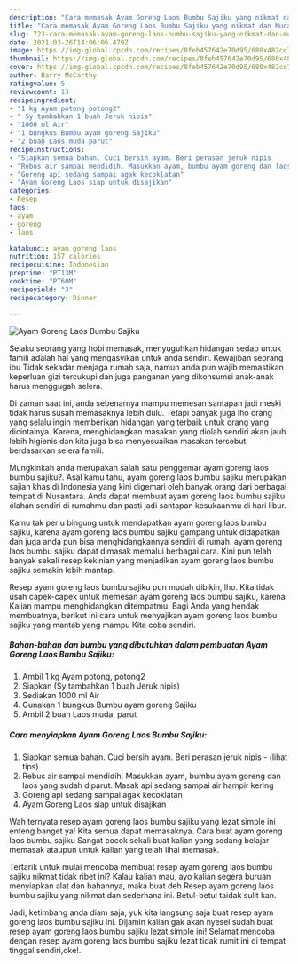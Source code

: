 ```yaml
---
description: "Cara memasak Ayam Goreng Laos Bumbu Sajiku yang nikmat dan Mudah Dibuat"
title: "Cara memasak Ayam Goreng Laos Bumbu Sajiku yang nikmat dan Mudah Dibuat"
slug: 723-cara-memasak-ayam-goreng-laos-bumbu-sajiku-yang-nikmat-dan-mudah-dibuat
date: 2021-03-26T14:06:06.479Z
image: https://img-global.cpcdn.com/recipes/8feb457642e70d95/680x482cq70/ayam-goreng-laos-bumbu-sajiku-foto-resep-utama.jpg
thumbnail: https://img-global.cpcdn.com/recipes/8feb457642e70d95/680x482cq70/ayam-goreng-laos-bumbu-sajiku-foto-resep-utama.jpg
cover: https://img-global.cpcdn.com/recipes/8feb457642e70d95/680x482cq70/ayam-goreng-laos-bumbu-sajiku-foto-resep-utama.jpg
author: Barry McCarthy
ratingvalue: 5
reviewcount: 13
recipeingredient:
- "1 kg Ayam potong potong2"
- " Sy tambahkan 1 buah Jeruk nipis"
- "1000 ml Air"
- "1 bungkus Bumbu ayam goreng Sajiku"
- "2 buah Laos muda parut"
recipeinstructions:
- "Siapkan semua bahan. Cuci bersih ayam. Beri perasan jeruk nipis           (lihat tips)"
- "Rebus air sampai mendidih. Masukkan ayam, bumbu ayam goreng dan laos yang sudah diparut. Masak api sedang sampai air hampir kering"
- "Goreng api sedang sampai agak kecoklatan"
- "Ayam Goreng Laos siap untuk disajikan"
categories:
- Resep
tags:
- ayam
- goreng
- laos

katakunci: ayam goreng laos 
nutrition: 157 calories
recipecuisine: Indonesian
preptime: "PT13M"
cooktime: "PT60M"
recipeyield: "3"
recipecategory: Dinner

---
```



![Ayam Goreng Laos Bumbu Sajiku](https://img-global.cpcdn.com/recipes/8feb457642e70d95/680x482cq70/ayam-goreng-laos-bumbu-sajiku-foto-resep-utama.jpg)

Selaku seorang yang hobi memasak, menyuguhkan hidangan sedap untuk famili adalah hal yang mengasyikan untuk anda sendiri. Kewajiban seorang ibu Tidak sekadar menjaga rumah saja, namun anda pun wajib memastikan keperluan gizi tercukupi dan juga panganan yang dikonsumsi anak-anak harus menggugah selera.

Di zaman  saat ini, anda sebenarnya mampu memesan santapan jadi meski tidak harus susah memasaknya lebih dulu. Tetapi banyak juga lho orang yang selalu ingin memberikan hidangan yang terbaik untuk orang yang dicintainya. Karena, menghidangkan masakan yang diolah sendiri akan jauh lebih higienis dan kita juga bisa menyesuaikan masakan tersebut berdasarkan selera famili. 



Mungkinkah anda merupakan salah satu penggemar ayam goreng laos bumbu sajiku?. Asal kamu tahu, ayam goreng laos bumbu sajiku merupakan sajian khas di Indonesia yang kini digemari oleh banyak orang dari berbagai tempat di Nusantara. Anda dapat membuat ayam goreng laos bumbu sajiku olahan sendiri di rumahmu dan pasti jadi santapan kesukaanmu di hari libur.

Kamu tak perlu bingung untuk mendapatkan ayam goreng laos bumbu sajiku, karena ayam goreng laos bumbu sajiku gampang untuk didapatkan dan juga anda pun bisa menghidangkannya sendiri di rumah. ayam goreng laos bumbu sajiku dapat dimasak memalui berbagai cara. Kini pun telah banyak sekali resep kekinian yang menjadikan ayam goreng laos bumbu sajiku semakin lebih mantap.

Resep ayam goreng laos bumbu sajiku pun mudah dibikin, lho. Kita tidak usah capek-capek untuk memesan ayam goreng laos bumbu sajiku, karena Kalian mampu menghidangkan ditempatmu. Bagi Anda yang hendak membuatnya, berikut ini cara untuk menyajikan ayam goreng laos bumbu sajiku yang mantab yang mampu Kita coba sendiri.

<!--inarticleads1-->

##### Bahan-bahan dan bumbu yang dibutuhkan dalam pembuatan Ayam Goreng Laos Bumbu Sajiku:

1. Ambil 1 kg Ayam potong, potong2
1. Siapkan  (Sy tambahkan 1 buah Jeruk nipis)
1. Sediakan 1000 ml Air
1. Gunakan 1 bungkus Bumbu ayam goreng Sajiku
1. Ambil 2 buah Laos muda, parut




<!--inarticleads2-->

##### Cara menyiapkan Ayam Goreng Laos Bumbu Sajiku:

1. Siapkan semua bahan. Cuci bersih ayam. Beri perasan jeruk nipis -           (lihat tips)
1. Rebus air sampai mendidih. Masukkan ayam, bumbu ayam goreng dan laos yang sudah diparut. Masak api sedang sampai air hampir kering
1. Goreng api sedang sampai agak kecoklatan
1. Ayam Goreng Laos siap untuk disajikan




Wah ternyata resep ayam goreng laos bumbu sajiku yang lezat simple ini enteng banget ya! Kita semua dapat memasaknya. Cara buat ayam goreng laos bumbu sajiku Sangat cocok sekali buat kalian yang sedang belajar memasak ataupun untuk kalian yang telah lihai memasak.

Tertarik untuk mulai mencoba membuat resep ayam goreng laos bumbu sajiku nikmat tidak ribet ini? Kalau kalian mau, ayo kalian segera buruan menyiapkan alat dan bahannya, maka buat deh Resep ayam goreng laos bumbu sajiku yang nikmat dan sederhana ini. Betul-betul taidak sulit kan. 

Jadi, ketimbang anda diam saja, yuk kita langsung saja buat resep ayam goreng laos bumbu sajiku ini. Dijamin kalian gak akan nyesel sudah buat resep ayam goreng laos bumbu sajiku lezat simple ini! Selamat mencoba dengan resep ayam goreng laos bumbu sajiku lezat tidak rumit ini di tempat tinggal sendiri,oke!.


